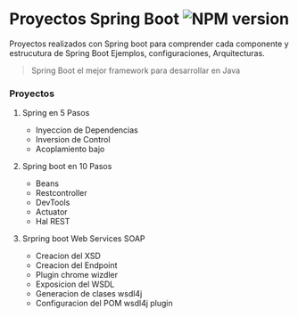 # Proyectos Spring Boot ![NPM version][logo]

[logo]: https://img.shields.io/badge/spring%20boot-2.0.6-brightgreen.svg

Proyectos realizados con Spring boot para comprender cada componente y estrucutura de Spring Boot
Ejemplos, configuraciones, Arquitecturas.

> Spring Boot el mejor framework para desarrollar en Java

### Proyectos

1. Spring en 5 Pasos 
    - Inyeccion de Dependencias
    - Inversion de Control
    - Acoplamiento bajo

2. Spring boot en 10 Pasos
    - Beans
    - Restcontroller
    - DevTools
    - Actuator
    - Hal REST

3. Srpring boot Web Services SOAP
    - Creacion del XSD
    - Creacion del Endpoint
    - Plugin chrome wizdler
    - Exposicion del WSDL
    - Generacion de clases wsdl4j
    - Configuracion del POM wsdl4j plugin